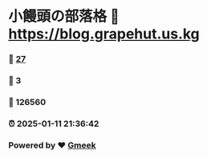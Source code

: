 # 小饅頭の部落格 :link: https://blog.grapehut.us.kg 
### :page_facing_up: [27](https://blog.grapehut.us.kg/tag.html) 
### :speech_balloon: 3 
### :hibiscus: 126560 
### :alarm_clock: 2025-01-11 21:36:42 
### Powered by :heart: [Gmeek](https://github.com/Meekdai/Gmeek)
